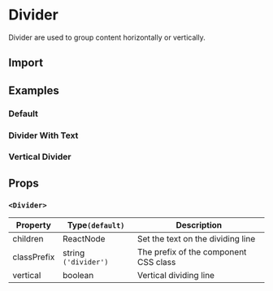 # Divider

Divider are used to group content horizontally or vertically.

## Import

<!--{include:(components/divider/fragments/import.md)}-->

## Examples

### Default

<!--{include:`basic.md`}-->

### Divider With Text

<!--{include:`with-text.md`}-->

### Vertical Divider

<!--{include:`vertical.md`}-->

## Props

### `<Divider>`

| Property    | Type`(default)`      | Description                           |
| ----------- | -------------------- | ------------------------------------- |
| children    | ReactNode            | Set the text on the dividing line     |
| classPrefix | string `('divider')` | The prefix of the component CSS class |
| vertical    | boolean              | Vertical dividing line                |
